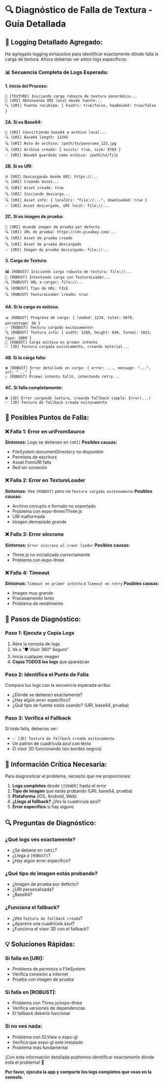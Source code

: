 # 🔍 Diagnóstico de Falla de Textura - Guía Detallada

## 🎯 **Logging Detallado Agregado:**

He agregado logging exhaustivo para identificar exactamente dónde falla la carga de textura. Ahora deberías ver estos logs específicos:

### 📊 **Secuencia Completa de Logs Esperada:**

#### **1. Inicio del Proceso:**
```
🚀 [TEXTURE] Iniciando carga robusta de textura panorámica...
🔄 [URI] Obteniendo URI local desde fuente...
🔍 [URI] Fuente recibida: { hasUri: true/false, hasBase64: true/false }
```

#### **2A. Si es Base64:**
```
📄 [URI] Convirtiendo base64 a archivo local...
🔍 [URI] Base64 length: 12345
🔍 [URI] Ruta de archivo: /path/to/panorama_123.jpg
🔍 [URI] Archivo creado: { exists: true, size: 8765 }
✅ [URI] Base64 guardado como archivo: /path/to/file
```

#### **2B. Si es URI:**
```
🌐 [URI] Descargando desde URI: https://...
🔍 [URI] Creando Asset...
🔍 [URI] Asset creado: true
🔍 [URI] Iniciando descarga...
🔍 [URI] Asset info: { localUri: "file://...", downloaded: true }
✅ [URI] Asset descargado, URI local: file://...
```

#### **2C. Si es imagen de prueba:**
```
🎯 [URI] Usando imagen de prueba por defecto
🔍 [URI] URL de prueba: https://cdn.pixabay.com/...
🔍 [URI] Asset de prueba creado
🔍 [URI] Asset de prueba descargado
✅ [URI] Imagen de prueba descargada: file://...
```

#### **3. Carga de Textura:**
```
🖼️ [ROBUST] Iniciando carga robusta de textura: file://...
🔄 [ROBUST] Intentando carga con TextureLoader...
🔍 [ROBUST] URL a cargar: file://...
🔍 [ROBUST] Tipo de URL: FILE
🔍 [ROBUST] TextureLoader creado: true
```

#### **4A. Si la carga es exitosa:**
```
📊 [ROBUST] Progreso de carga: { loaded: 1234, total: 5678, percentage: 50 }
✅ [ROBUST] Textura cargada exitosamente!
🔍 [ROBUST] Textura info: { width: 1280, height: 640, format: 1023, type: 1009 }
🎉 [ROBUST] Carga exitosa en primer intento
✅ [3D] Textura cargada exitosamente, creando material...
```

#### **4B. Si la carga falla:**
```
❌ [ROBUST] Error detallado en carga: { error: ..., message: "...", url: "..." }
⚠️ [ROBUST] Primer intento falló, intentando retry...
```

#### **4C. Si falla completamente:**
```
❌ [3D] Error cargando textura, creando fallback simple: Error(...)
✅ [3D] Textura de fallback creada exitosamente
```

## 🚨 **Posibles Puntos de Falla:**

### **❌ Falla 1: Error en uriFromSource**
**Síntomas:** Logs se detienen en `[URI]`
**Posibles causas:**
- FileSystem.documentDirectory no disponible
- Permisos de escritura
- Asset.fromURI falla
- Red sin conexión

### **❌ Falla 2: Error en TextureLoader**
**Síntomas:** Ves `[ROBUST]` pero no `Textura cargada exitosamente`
**Posibles causas:**
- Archivo corrupto o formato no soportado
- Problema con expo-three/Three.js
- URI malformada
- Imagen demasiado grande

### **❌ Falla 3: Error síncrono**
**Síntomas:** `Error síncrono al crear loader`
**Posibles causas:**
- Three.js no inicializado correctamente
- Problema con expo-three

### **❌ Falla 4: Timeout**
**Síntomas:** `Timeout en primer intento` o `Timeout en retry`
**Posibles causas:**
- Imagen muy grande
- Procesamiento lento
- Problema de rendimiento

## 🔧 **Pasos de Diagnóstico:**

### **Paso 1: Ejecuta y Copia Logs**
1. Abre la consola de logs
2. Ve a "🛡️ Visor 360° Seguro"
3. Inicia cualquier imagen
4. **Copia TODOS los logs** que aparezcan

### **Paso 2: Identifica el Punto de Falla**
Compara tus logs con la secuencia esperada arriba:
- ¿Dónde se detienen exactamente?
- ¿Hay algún error específico?
- ¿Qué tipo de fuente estás usando? (URI, base64, prueba)

### **Paso 3: Verifica el Fallback**
Si todo falla, deberías ver:
- `✅ [3D] Textura de fallback creada exitosamente`
- Un patrón de cuadrícula azul con texto
- El visor 3D funcionando (sin bordes negros)

## 🎯 **Información Crítica Necesaria:**

Para diagnosticar el problema, necesito que me proporciones:

1. **Logs completos** desde `[VIEWER]` hasta el error
2. **Tipo de imagen** que estás probando (URI, base64, prueba)
3. **Plataforma** (iOS, Android, Web)
4. **¿Llega al fallback?** ¿Ves la cuadrícula azul?
5. **Error específico** si hay alguno

## 🔍 **Preguntas de Diagnóstico:**

### **¿Qué logs ves exactamente?**
- ¿Se detiene en `[URI]`?
- ¿Llega a `[ROBUST]`?
- ¿Hay algún error específico?

### **¿Qué tipo de imagen estás probando?**
- ¿Imagen de prueba por defecto?
- ¿URI personalizada?
- ¿Base64?

### **¿Funciona el fallback?**
- ¿Ves `Textura de fallback creada`?
- ¿Aparece una cuadrícula azul?
- ¿Funciona el visor 3D con el fallback?

## 💡 **Soluciones Rápidas:**

### **Si falla en [URI]:**
- Problema de permisos o FileSystem
- Verifica conexión a internet
- Prueba con imagen de prueba

### **Si falla en [ROBUST]:**
- Problema con Three.js/expo-three
- Verifica versiones de dependencias
- El fallback debería funcionar

### **Si no ves nada:**
- Problema con GLView o expo-gl
- Verifica que expo-gl esté instalado
- Problema más fundamental

¡Con esta información detallada podremos identificar exactamente dónde está el problema! 🎯

**Por favor, ejecuta la app y comparte los logs completos que veas en la consola.**
